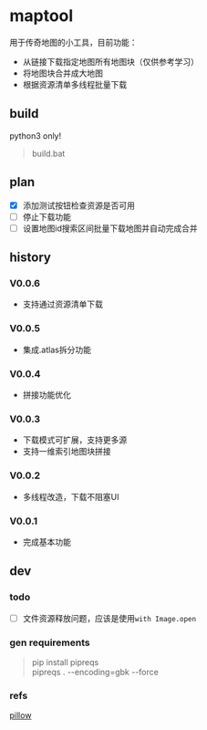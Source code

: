 # maptool
用于传奇地图的小工具，目前功能：
- 从链接下载指定地图所有地图块（仅供参考学习）
- 将地图块合并成大地图
- 根据资源清单多线程批量下载

## build
python3 only!
> build.bat

## plan
- [x] 添加测试按钮检查资源是否可用
- [ ] 停止下载功能
- [ ] 设置地图id搜索区间批量下载地图并自动完成合并

## history
### V0.0.6
- 支持通过资源清单下载
### V0.0.5
- 集成.atlas拆分功能
### V0.0.4
- 拼接功能优化
### V0.0.3
- 下载模式可扩展，支持更多源
- 支持一维索引地图块拼接
### V0.0.2
- 多线程改造，下载不阻塞UI
### V0.0.1
- 完成基本功能

## dev
### todo
- [ ] 文件资源释放问题，应该是使用`with Image.open`
### gen requirements
> pip install pipreqs  
> pipreqs . --encoding=gbk --force

### refs
[pillow](https://pillow.readthedocs.io/en/latest/index.html)